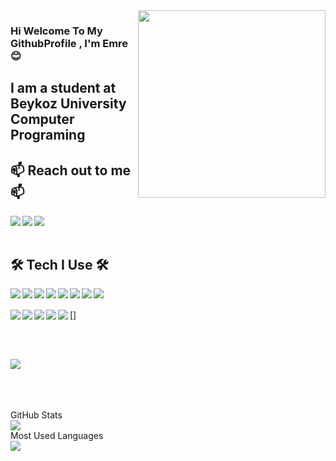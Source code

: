 <img src="https://media.giphy.com/media/i4MAH84pqe2m2aVojc/source.gif" align="right" width="300" height="300" >

### Hi Welcome To My GithubProfile , I'm Emre :blush:

## I am a student at Beykoz University Computer Programing



## 📫 Reach out to me 📫

[<img src="https://img.shields.io/badge/Instagram-E4405F?style=for-the-badge&logo=instagram&logoColor=white" align="left"/>][Instagram]
[<img src="https://img.shields.io/badge/LinkedIn-0077B5?style=for-the-badge&logo=linkedin&logoColor=white" align="left"/>][LinkedIn]
[<img src="https://img.shields.io/badge/Blogger-FF5722?style=for-the-badge&logo=blogger&logoColor=white" align="left"/>][Blog]



[Instagram]:https://www.instagram.com/emrebalclr/
[LinkedIn]:https://www.linkedin.com/in/emrebalcılar/
[Blog]:http://emrebalcilar.blogspot.com/
</br>
</br>


## 🛠 Tech I Use 🛠

[<img src="https://img.shields.io/badge/Python-3776AB?style=for-the-badge&logo=python&logoColor=white" align="left"/>][Blog]
[<img src="https://img.shields.io/badge/C%23-239120?style=for-the-badge&logo=c-sharp&logoColor=white" align="left"/>][Blog]
[<img src="https://img.shields.io/badge/C%2B%2B-00599C?style=for-the-badge&logo=c%2B%2B&logoColor=white" align="left"/>][Blog]
[<img src="https://img.shields.io/badge/Java-ED8B00?style=for-the-badge&logo=java&logoColor=white" align="left"/>][Blog]
[<img src="https://img.shields.io/badge/Kotlin-0095D5?&style=for-the-badge&logo=kotlin&logoColor=white" align="left"/>][Blog]
[<img src="https://img.shields.io/badge/MySQL-00000F?style=for-the-badge&logo=mysql&logoColor=white" align="left"/>][Blog]
[<img src="https://img.shields.io/badge/Microsoft_Excel-217346?style=for-the-badge&logo=microsoft-excel&logoColor=white" align="left"/>][Blog]
[<img src="https://img.shields.io/badge/C%2B%2B-00599C?style=for-the-badge&logo=c%2B%2B&logoColor=white" align="left"/>][Blog]<br></br>
[<img src="https://img.shields.io/badge/Adobe%20Photoshop-31A8FF?style=for-the-badge&logo=Adobe%20Photoshop&logoColor=black" align="left"/>]
[<img src="https://img.shields.io/badge/CSS3-1572B6?style=for-the-badge&logo=css3&logoColor=white" align="left"/>][Blog]
[<img src="https://img.shields.io/badge/HTML5-E34F26?style=for-the-badge&logo=html5&logoColor=white" align="left"/>][Blog]
[<img src="https://img.shields.io/badge/Java-ED8B00?style=for-the-badge&logo=java&logoColor=white" align="left"/>][Blog]
[<img src="https://img.shields.io/badge/Microsoft_SQL_Server-CC2927?style=for-the-badge&logo=microsoft-sql-server&logoColor=white" align="left"/>][Blog]


</br>
</br>

![](https://komarev.com/ghpvc/?username=your-github-EmreBalcilar&color=green)


</br>
</br>
</br>

<summary>GitHub Stats</summary>
<img src="https://github-readme-stats.vercel.app/api?username=EmreBalcilar&theme=merko">


<summary>Most Used Languages</summary>
<img src="https://github-readme-stats.vercel.app/api/top-langs/?username=EmreBalcilar">

  
  

  






